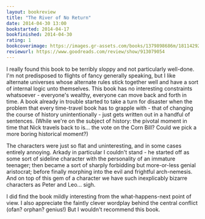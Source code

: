 ```yaml
---
layout: bookreview
title: "The River of No Return"
date: 2014-04-30 13:00
bookstarted: 2014-04-17
bookfinished: 2014-04-30
rating: 1
bookcoverimage: https://images.gr-assets.com/books/1379898686m/18114292.jpg
reviewurl: https://www.goodreads.com/review/show/913079054
---
```


I really found this book to be terribly sloppy and not particularly well-done. I'm not predisposed to flights of fancy generally speaking, but I like alternate universes whose alternate rules stick together well and have a sort of internal logic unto themselves. This book has no interesting constraints whatsoever - everyone's wealthy, everyone can move back and forth in time. A book already in trouble started to take a turn for disaster when the problem that every time-travel book has to grapple with - that of changing the course of history unintentionally - just gets written out in a handful of sentences. (While we're on the subject of history: the pivotal moment in time that Nick travels back to is... the vote on the Corn Bill? Could we pick a more boring historical moment?)



The characters were just so flat and uninteresting, and in some cases entirely annoying. Arkady in particular I couldn't stand - he started off as some sort of sideline character with the personality of an immature teenager; then became a sort of sharply forbidding but more-or-less genial aristocrat; before finally morphing into the evil and frightful arch-nemesis. And on top of this gem of a character we have such inexplicably bizarre characters as Peter and Leo... sigh.



I did find the book mildly interesting from the what-happens-next point of view. I also appreciate the faintly clever wordplay behind the central conflict (ofan? orphan? genius!) But I wouldn't recommend this book.